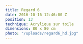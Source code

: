 ```yaml
---
title: Regard 6
date: 2016-10-16 12:46:00 Z
position: 13
technique: Acrylique sur toile
dimensions: 80 x 80 cm
photo: "/uploads/regard6_hd.jpg"
---
```


